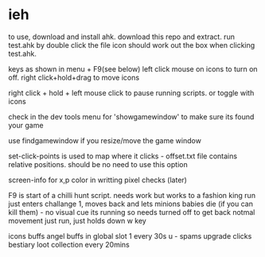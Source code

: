 # ieh
to use, download and install ahk.
download this repo and extract. run test.ahk by double click the file icon
should work out the box when clicking test.ahk.


keys as shown in menu + F9(see below)
left click mouse on icons to turn on off.
right click+hold+drag to move icons

right click + hold + left mouse click to pause running scripts. or toggle with icons





check in the dev tools menu for 
'showgamewindow' to make sure its found your game

use findgamewindow if you resize/move the game window

set-click-points is used to map where it clicks - offset.txt file contains relative positions. should be no need to use this option

screen-info for x,p color in writting pixel checks (later)

F9 is start of a chilli hunt script. needs work but works to a fashion
king run just enters challange 1, moves back and lets minions babies die (if you can kill them) - no visual cue its running so needs turned off to get back  notmal movement
just run, just holds down w key

icons
buffs angel buffs in global slot 1 every 30s
u - spams upgrade clicks
bestiary loot collection every 20mins
